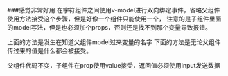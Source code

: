 ###感觉非常好用
在字符组件之间使用v-model进行双向绑定事件，省略父组件使用方法接受这个步骤，但是好像一个组件只能使用一个，
注意的是子组件里面的model写法，但是也必须加个props，否则还是找不到那个变量导致报错。




上面的方法是发生在知道父组件model过来变量的名字
下面的方法是无论父组件传过来的值是什么都会被接受。

父组件代码不变，子组件在prop使用value接受，返回值必须使用input发送数据


